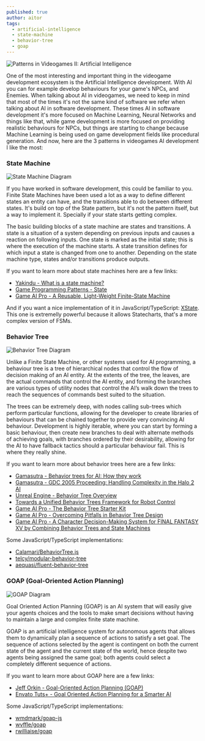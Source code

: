 ```yaml
---
published: true
author: aitor
tags:
  - artificial-intelligence
  - state-machine
  - behavior-tree
  - goap
---
```

![Patterns in Videogames II: Artificial Intelligence]({{site.baseurl}}/images/patterns-in-videogames-ii-artificial-intelligence.png)

One of the most interesting and important thing in the videogame development ecosystem is the Artificial Intelligence development. With AI you can for example develop behaviours for your game's NPCs, and Enemies. When talking about AI in videogames, we need to keep in mind that most of the times it's not the same kind of software we refer when talking about AI in software development. These times AI in software development it's more focused on Machine Learning, Neural Networks and things like that, while game development is more focused on providing realistic behaviours for NPCs, but things are starting to change because Machine Learning is being used on game development fields like procedural generation.
And now, here are the 3 patterns in videogames AI development I like the most:

### State Machine

![State Machine Diagram](http://www.plantuml.com/plantuml/png/SoWkIImgAStDuOhMYbNGrRLJy4zBu-824WeWTfw2bK9IQKb9Vbv1KMfnSMeA5r08eWX3nY4rBmLe4000)

If you have worked in software development, this could be familiar to you. Finite State Machines have been used a lot as a way to define different states an entity can have, and the transitions able to do between different states. It's build on top of the State pattern, but it's not the pattern itself, but a way to implement it. Specially if your state starts getting complex.

The basic building blocks of a state machine are states and transitions. A state is a situation of a system depending on previous inputs and causes a reaction on following inputs. One state is marked as the initial state; this is where the execution of the machine starts. A state transition defines for which input a state is changed from one to another. Depending on the state machine type, states and/or transitions produce outputs.

If you want to learn more about state machines here are a few links:
- [Yakindu - What is a state machine?](https://www.itemis.com/en/yakindu/state-machine/documentation/user-guide/overview_what_are_state_machines)
- [Game Programming Patterns - State](https://gameprogrammingpatterns.com/state.html)
- [Game AI Pro - A Reusable, Light-Weight
Finite-State Machine](http://www.gameaipro.com/GameAIPro3/GameAIPro3_Chapter12_A_Reusable_Light-Weight_Finite-State_Machine.pdf)

And if you want a nice implementation of it in JavaScript/TypeScript:
[XState](https://xstate.js.org/docs/). This one is extremelly powerful because it allows Statecharts, that's a more complex version of FSMs.

### Behavior Tree

![Behavior Tree Diagram](http://www.plantuml.com/plantuml/png/SoWkIImgAStDuOhMYbNGrRLJ24ujB4tDIqxbueAn57HJyilpW5BXYJdP8Vak-Vb5Q79WRJcfoIL06HW3BkDVa9hdaeyfWx0g7ejKRc9n1efDyN2vqBoS_EHiL4aCs-9nE3-ZAByqFGEx7vnpyejJmL8EgNafm4010000)

Unlike a Finite State Machine, or other systems used for AI programming, a behaviour tree is a tree of hierarchical nodes that control the flow of decision making of an AI entity. At the extents of the tree, the leaves, are the actual commands that control the AI entity, and forming the branches are various types of utility nodes that control the AI’s walk down the trees to reach the sequences of commands best suited to the situation.

The trees can be extremely deep, with nodes calling sub-trees which perform particular functions, allowing for the developer to create libraries of behaviours that can be chained together to provide very convincing AI behaviour. Development is highly iterable, where you can start by forming a basic behaviour, then create new branches to deal with alternate methods of achieving goals, with branches ordered by their desirability, allowing for the AI to have fallback tactics should a particular behaviour fail. This is where they really shine.

If you want to learn more about behavior trees here are a few links:
- [Gamasutra - Behavior trees for AI: How they work](https://www.gamasutra.com/blogs/ChrisSimpson/20140717/221339/Behavior_trees_for_AI_How_they_work.php)
- [Gamasutra - GDC 2005 Proceeding: Handling Complexity in the Halo 2 AI](https://www.gamasutra.com/view/feature/130663/gdc_2005_proceeding_handling_.php)
- [Unreal Engine - Behavior Tree Overview](https://docs.unrealengine.com/en-US/InteractiveExperiences/ArtificialIntelligence/BehaviorTrees/BehaviorTreesOverview/index.html)
- [Towards a Unified Behavior Trees Framework for Robot Control](https://www.csc.kth.se/~miccol/Michele_Colledanchise/Publications_files/2013_ICRA_mcko.pdf)
- [Game AI Pro - The Behavior Tree Starter Kit](http://www.gameaipro.com/GameAIPro/GameAIPro_Chapter06_The_Behavior_Tree_Starter_Kit.pdf)
- [Game AI Pro - Overcoming Pitfalls
in Behavior Tree Design](http://www.gameaipro.com/GameAIPro3/GameAIPro3_Chapter09_Overcoming_Pitfalls_in_Behavior_Tree_Design.pdf)
- [Game AI Pro - A Character Decision-Making
System for FINAL FANTASY XV
by Combining Behavior
Trees and State Machines](http://www.gameaipro.com/GameAIPro3/GameAIPro3_Chapter11_A_Character_Decision-Making_System_for_FINAL_FANTASY_XV_by_Combining_Behavior_Trees_and_State_Machines.pdf)

Some JavaScript/TypeScript implementations:
- [Calamari/BehaviorTree.js](https://github.com/Calamari/BehaviorTree.js)
- [telcy/modular-behavior-tree](https://github.com/telcy/modular-behavior-tree)
- [aequasi/fluent-behavior-tree](https://github.com/aequasi/fluent-behavior-tree)

### GOAP (Goal-Oriented Action Planning)

![GOAP Diagram](http://www.plantuml.com/plantuml/png/SoWkIImgAStDuOhMYbNGrRLJ20O9S761AGNTbFpoFA2WHs9HMMfnINX6Qc99V1cQf5jcNaf8VduE5um1bmajJWNnuxbW3Em6map4q5V1vP2Qbm9q7G00)

Goal Oriented Action Planning (GOAP) is an AI system that will easily give your agents choices and the tools to make smart decisions without having to maintain a large and complex finite state machine.

GOAP is an artificial intelligence system for autonomous agents that allows them to dynamically plan a sequence of actions to satisfy a set goal. The sequence of actions selected by the agent is contingent on both the current state of the agent and the current state of the world, hence despite two agents being assigned the same goal; both agents could select a completely different sequence of actions.

If you want to learn more about GOAP here are a few links:
- [Jeff Orkin - Goal-Oriented Action Planning (GOAP)](http://alumni.media.mit.edu/~jorkin/goap.html)
- [Envato Tuts+ - Goal Oriented Action Planning for a Smarter AI](https://gamedevelopment.tutsplus.com/tutorials/goal-oriented-action-planning-for-a-smarter-ai--cms-20793)

Some JavaScript/TypeScript implementations:
- [wmdmark/goap-js](https://github.com/wmdmark/goap-js)
- [wvffle/goap](https://github.com/wvffle/goap)
- [rwilliaise/goap](https://github.com/rwilliaise/goap)
